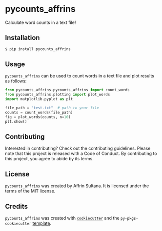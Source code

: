 # pycounts_affrins

Calculate word counts in a text file!

## Installation

```bash
$ pip install pycounts_affrins
```

## Usage

`pycounts_affrins` can be used to count words in a text file and plot results
as follows:

```python
from pycounts_affrins.pycounts_affrins import count_words
from pycounts_affrins.plotting import plot_words
import matplotlib.pyplot as plt

file_path = "test.txt"  # path to your file
counts = count_words(file_path)
fig = plot_words(counts, n=10)
plt.show()
```

## Contributing

Interested in contributing? Check out the contributing guidelines. Please note that this project is released with a Code of Conduct. By contributing to this project, you agree to abide by its terms.

## License

`pycounts_affrins` was created by Affrin Sultana. It is licensed under the terms of the MIT license.

## Credits

`pycounts_affrins` was created with [`cookiecutter`](https://cookiecutter.readthedocs.io/en/latest/) and the `py-pkgs-cookiecutter` [template](https://github.com/py-pkgs/py-pkgs-cookiecutter).
